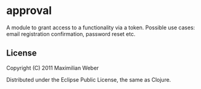 # approval

A module to grant access to a functionality via a token. Possible use cases: email registration confirmation, password reset etc.

## License

Copyright (C) 2011 Maximilian Weber

Distributed under the Eclipse Public License, the same as Clojure.
